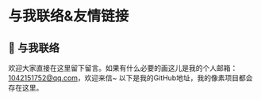 # 与我联络&友情链接

## <spark>💌 与我联络</spark>

欢迎大家直接在这里留下留言。如果有什么必要的画这儿是我的个人邮箱：1042151752@qq.com，欢迎来信~ 以下是我的GitHub地址，我的像素项目都会存在这里。

<!-- <Background-Netease>
  <FriendLink
    img="https://mgear-image.oss-cn-shanghai.aliyuncs.com/image/icons/netease.jpg"
    src="https://music.163.com/#/user/home?id=64236446"
    name="网易云音药"
    achieve="云音药有保留一些我的吉他翻弹音频，和旧战场信息 🥃"
    :nofollow="true"
    :hoverTrigger="true"
  />
</Background-Netease> -->
<!-- 
<Background-Douban>
  <FriendLink
    img="https://mgear-image.oss-cn-shanghai.aliyuncs.com/image/icons/douban.jpg"
    src="https://www.douban.com/people/lionad/"
    name="豆瓣"
    achieve="如果你也喜爱影音书籍的话，在豆瓣可以看到我的最新动态 📕"
    :nofollow="true"
    :hoverTrigger="true"
  />
</Background-Douban> -->

<FriendLink
  img="https://pic.imgdb.cn/item/64033596f144a01007caf22d.png"
  src="https://github.com/xxxyouthxxx"
  name="GitHub"
  achieve="GitHub 会有像素世界全部相关项目源码 💻"
  :nofollow="true"
/>

